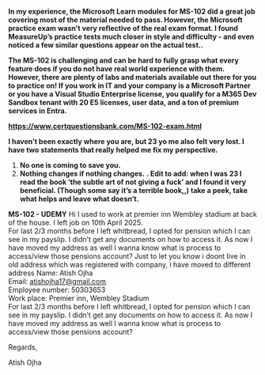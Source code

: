 **In my experience, the Microsoft Learn modules for MS-102 did a great job covering most of the material needed to pass. However, the Microsoft practice exam wasn’t very reflective of the real exam format. I found MeasureUp’s practice tests much closer in style and difficulty - and even noticed a few similar questions appear on the actual test..**

**The MS-102 is challenging and can be hard to fully grasp what every feature does if you do not have real world experience with them. However, there are plenty of labs and materials available out there for you to practice on! If you work in IT and your company is a Microsoft Partner or you have a Visual Studio Enterprise license, you qualify for a M365 Dev Sandbox tenant with 20 E5 licenses, user data, and a ton of premium services in Entra.**

**https://www.certquestionsbank.com/MS-102-exam.html**

**I haven’t been exactly where you are, but 23 yo me also felt very lost. I have two statements that really helped me fix my perspective.**
1. **No one is coming to save you.**
2. **Nothing changes if nothing changes.**
**. Edit to add: when I was 23 I read the book ‘the subtle art of not giving a fuck’ and I found it very beneficial. (Though some say it’s a terrible book,,) take a peek, take what helps and leave what doesn’t.**


**MS-102 - UDEMY**
Hi I used to work at premier inn Wembley stadium at back of the house. I left job on 10th April 2025.  
For last 2/3 months before I left whitbread, I opted for pension which I can see in my payslip. I didn’t get any documents on how to access it. As now I have moved my address as well I wanna know what is process to access/view those pensions account?
Just to let you know i doont live in old address which was registered with company, i have moved to different address 
Name: Atish Ojha  
Email: [atishojha17@gmail.com](mailto:atishojha17@gmail.com)  
Employee number: 50303653  
Work place: Premier inn, Wembley Stadium  
For last 2/3 months before I left whitbread, I opted for pension which I can see in my payslip. I didn’t get any documents on how to access it. As now I have moved my address as well I wanna know what is process to access/view those pensions account?

Regards,

Atish Ojha